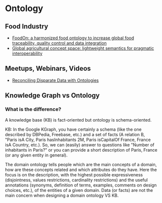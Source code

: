 # Ontology

## Food Industry

- [FoodOn: a harmonized food ontology to increase global food traceability, quality control and data integration](https://www.nature.com/articles/s41538-018-0032-6)
- [Global agricultural concept space: lightweight semantics for pragmatic interoperability](https://www.nature.com/articles/s41538-019-0048-6)

## Meetups, Webinars, Videos

- [Reconciling Disparate Data with Ontologies](https://app.aiplus.training/courses/take/a-data-scientists-rosetta-stone-reconciling-disparate-data-with-ontologies/lessons/22205621-ai-training)

## Knowledge Graph vs Ontology

### What is the difference?

A knowledge base (KB) is fact-oriented but ontology is schema-oriented.

KB: In the Google KGraph, you have certainly a schema (like the one described by DBPedia, Freebase, etc.) and a set of facts (A relation B, "Paris isA City, Paris hasInhabitants 2M, Paris isCapitalOf France, France isA Country, etc.). So, we can (easily) answer to questions like "Number of inhabitants in Paris?" or you can provide a short description of Paris, France (or any given entity in general).

The domain ontology tells people which are the main concepts of a domain, how are these concepts related and which attributes do they have. Here the focus is on the description, with the highest possible expressiveness (disjointness, values restrictions, cardinality restrictions) and the useful annotations (synonyms, definition of terms, examples, comments on design choices, etc.), of the entities of a given domain. Data (or facts) are not the main concern when designing a domain ontology VS KB.
